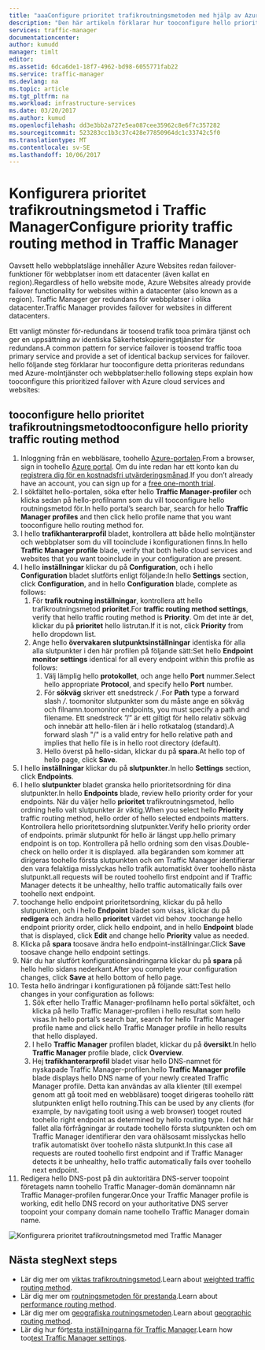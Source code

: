 ```yaml
---
title: "aaaConfigure prioritet trafikroutningsmetoden med hjälp av Azure Traffic Manager | Microsoft Docs"
description: "Den här artikeln förklarar hur tooconfigure hello prioritet trafikroutningsmetoden i Traffic Manager"
services: traffic-manager
documentationcenter: 
author: kumudd
manager: timlt
editor: 
ms.assetid: 6dca6de1-18f7-4962-bd98-6055771fab22
ms.service: traffic-manager
ms.devlang: na
ms.topic: article
ms.tgt_pltfrm: na
ms.workload: infrastructure-services
ms.date: 03/20/2017
ms.author: kumud
ms.openlocfilehash: dd3e3bb2a727e5ea087cee35962c8e6f7c357282
ms.sourcegitcommit: 523283cc1b3c37c428e77850964dc1c33742c5f0
ms.translationtype: MT
ms.contentlocale: sv-SE
ms.lasthandoff: 10/06/2017
---
```

# <a name="configure-priority-traffic-routing-method-in-traffic-manager"></a><span data-ttu-id="26994-103">Konfigurera prioritet trafikroutningsmetod i Traffic Manager</span><span class="sxs-lookup"><span data-stu-id="26994-103">Configure priority traffic routing method in Traffic Manager</span></span>

<span data-ttu-id="26994-104">Oavsett hello webbplatsläge innehåller Azure Websites redan failover-funktioner för webbplatser inom ett datacenter (även kallat en region).</span><span class="sxs-lookup"><span data-stu-id="26994-104">Regardless of hello website mode, Azure Websites already provide failover functionality for websites within a datacenter (also known as a region).</span></span> <span data-ttu-id="26994-105">Traffic Manager ger redundans för webbplatser i olika datacenter.</span><span class="sxs-lookup"><span data-stu-id="26994-105">Traffic Manager provides failover for websites in different datacenters.</span></span>

<span data-ttu-id="26994-106">Ett vanligt mönster för-redundans är toosend trafik tooa primära tjänst och ger en uppsättning av identiska Säkerhetskopieringstjänster för redundans.</span><span class="sxs-lookup"><span data-stu-id="26994-106">A common pattern for service failover is toosend traffic tooa primary service and provide a set of identical backup services for failover.</span></span> <span data-ttu-id="26994-107">hello följande steg förklarar hur tooconfigure detta prioriteras redundans med Azure-molntjänster och webbplatser:</span><span class="sxs-lookup"><span data-stu-id="26994-107">hello following steps explain how tooconfigure this prioritized failover with Azure cloud services and websites:</span></span>

## <a name="tooconfigure-hello-priority-traffic-routing-method"></a><span data-ttu-id="26994-108">tooconfigure hello prioritet trafikroutningsmetod</span><span class="sxs-lookup"><span data-stu-id="26994-108">tooconfigure hello priority traffic routing method</span></span>

1. <span data-ttu-id="26994-109">Inloggning från en webbläsare, toohello [Azure-portalen](http://portal.azure.com).</span><span class="sxs-lookup"><span data-stu-id="26994-109">From a browser, sign in toohello [Azure portal](http://portal.azure.com).</span></span> <span data-ttu-id="26994-110">Om du inte redan har ett konto kan du [registrera dig för en kostnadsfri utvärderingsmånad](https://azure.microsoft.com/free/).</span><span class="sxs-lookup"><span data-stu-id="26994-110">If you don’t already have an account, you can sign up for a [free one-month trial](https://azure.microsoft.com/free/).</span></span> 
2. <span data-ttu-id="26994-111">I sökfältet hello-portalen, söka efter hello **Traffic Manager-profiler** och klicka sedan på hello-profilnamn som du vill tooconfigure hello routningsmetod för.</span><span class="sxs-lookup"><span data-stu-id="26994-111">In hello portal’s search bar, search for hello **Traffic Manager profiles** and then click hello profile name that you want tooconfigure hello routing method for.</span></span>
3. <span data-ttu-id="26994-112">I hello **trafikhanterarprofil** bladet, kontrollera att både hello molntjänster och webbplatser som du vill tooinclude i konfigurationen finns.</span><span class="sxs-lookup"><span data-stu-id="26994-112">In hello **Traffic Manager profile** blade, verify that both hello cloud services and websites that you want tooinclude in your configuration are present.</span></span>
4. <span data-ttu-id="26994-113">I hello **inställningar** klickar du på **Configuration**, och i hello **Configuration** bladet slutförts enligt följande:</span><span class="sxs-lookup"><span data-stu-id="26994-113">In hello **Settings** section, click **Configuration**, and in hello **Configuration** blade, complete as follows:</span></span>
    1. <span data-ttu-id="26994-114">För **trafik routning inställningar**, kontrollera att hello trafikroutningsmetod **prioritet**.</span><span class="sxs-lookup"><span data-stu-id="26994-114">For **traffic routing method settings**, verify that hello traffic routing method is **Priority**.</span></span> <span data-ttu-id="26994-115">Om det inte är det, klickar du på **prioritet** hello listrutan.</span><span class="sxs-lookup"><span data-stu-id="26994-115">If it is not, click **Priority** from hello dropdown list.</span></span>
    2. <span data-ttu-id="26994-116">Ange hello **övervakaren slutpunktsinställningar** identiska för alla alla slutpunkter i den här profilen på följande sätt:</span><span class="sxs-lookup"><span data-stu-id="26994-116">Set hello **Endpoint monitor settings** identical for all every endpoint within this profile as follows:</span></span>
        1. <span data-ttu-id="26994-117">Välj lämplig hello **protokollet**, och ange hello **Port** nummer.</span><span class="sxs-lookup"><span data-stu-id="26994-117">Select hello appropriate **Protocol**, and specify hello **Port** number.</span></span> 
        2. <span data-ttu-id="26994-118">För **sökväg** skriver ett snedstreck  */* .</span><span class="sxs-lookup"><span data-stu-id="26994-118">For **Path** type a forward slash */*.</span></span> <span data-ttu-id="26994-119">toomonitor slutpunkter som du måste ange en sökväg och filnamn.</span><span class="sxs-lookup"><span data-stu-id="26994-119">toomonitor endpoints, you must specify a path and filename.</span></span> <span data-ttu-id="26994-120">Ett snedstreck ”/” är ett giltigt för hello relativ sökväg och innebär att hello-filen är i hello rotkatalog (standard).</span><span class="sxs-lookup"><span data-stu-id="26994-120">A forward slash "/" is a valid entry for hello relative path and implies that hello file is in hello root directory (default).</span></span>
        3. <span data-ttu-id="26994-121">Hello överst på hello-sidan, klickar du på **spara**.</span><span class="sxs-lookup"><span data-stu-id="26994-121">At hello top of hello page, click **Save**.</span></span>
5. <span data-ttu-id="26994-122">I hello **inställningar** klickar du på **slutpunkter**.</span><span class="sxs-lookup"><span data-stu-id="26994-122">In hello **Settings** section, click **Endpoints**.</span></span>
6. <span data-ttu-id="26994-123">I hello **slutpunkter** bladet granska hello prioritetsordning för dina slutpunkter.</span><span class="sxs-lookup"><span data-stu-id="26994-123">In hello **Endpoints** blade, review hello priority order for your endpoints.</span></span> <span data-ttu-id="26994-124">När du väljer hello **prioritet** trafikroutningsmetod, hello ordning hello valt slutpunkter är viktig.</span><span class="sxs-lookup"><span data-stu-id="26994-124">When you select hello **Priority** traffic routing method, hello order of hello selected endpoints matters.</span></span> <span data-ttu-id="26994-125">Kontrollera hello prioritetsordning slutpunkter.</span><span class="sxs-lookup"><span data-stu-id="26994-125">Verify hello priority order of endpoints.</span></span>  <span data-ttu-id="26994-126">primär slutpunkt för hello är längst upp.</span><span class="sxs-lookup"><span data-stu-id="26994-126">hello primary endpoint is on top.</span></span> <span data-ttu-id="26994-127">Kontrollera på hello ordning som den visas.</span><span class="sxs-lookup"><span data-stu-id="26994-127">Double-check on hello order it is displayed.</span></span> <span data-ttu-id="26994-128">alla begäranden som kommer att dirigeras toohello första slutpunkten och om Traffic Manager identifierar den vara felaktiga misslyckas hello trafik automatiskt över toohello nästa slutpunkt.</span><span class="sxs-lookup"><span data-stu-id="26994-128">all requests will be routed toohello first endpoint and if Traffic Manager detects it be unhealthy, hello traffic automatically fails over toohello next endpoint.</span></span> 
7. <span data-ttu-id="26994-129">toochange hello endpoint prioritetsordning, klickar du på hello slutpunkten, och i hello **Endpoint** bladet som visas, klickar du på **redigera** och ändra hello **prioritet** värdet vid behov .</span><span class="sxs-lookup"><span data-stu-id="26994-129">toochange hello endpoint priority order, click hello endpoint, and in hello **Endpoint** blade that is displayed, click **Edit** and change hello **Priority** value as needed.</span></span> 
8. <span data-ttu-id="26994-130">Klicka på **spara** toosave ändra hello endpoint-inställningar.</span><span class="sxs-lookup"><span data-stu-id="26994-130">Click **Save** toosave change hello endpoint settings.</span></span>
9. <span data-ttu-id="26994-131">När du har slutfört konfigurationsändringarna klickar du på **spara** på hello hello sidans nederkant.</span><span class="sxs-lookup"><span data-stu-id="26994-131">After you complete your configuration changes, click **Save** at hello bottom of hello page.</span></span>
10. <span data-ttu-id="26994-132">Testa hello ändringar i konfigurationen på följande sätt:</span><span class="sxs-lookup"><span data-stu-id="26994-132">Test hello changes in your configuration as follows:</span></span>
    1.  <span data-ttu-id="26994-133">Sök efter hello Traffic Manager-profilnamn hello portal sökfältet, och klicka på hello Traffic Manager-profilen i hello resultat som hello visas.</span><span class="sxs-lookup"><span data-stu-id="26994-133">In hello portal’s search bar, search for hello Traffic Manager profile name and click hello Traffic Manager profile in hello results that hello displayed.</span></span>
    2.  <span data-ttu-id="26994-134">I hello **Traffic Manager** profilen bladet, klickar du på **översikt**.</span><span class="sxs-lookup"><span data-stu-id="26994-134">In hello **Traffic Manager** profile blade, click **Overview**.</span></span>
    3.  <span data-ttu-id="26994-135">Hej **trafikhanterarprofil** bladet visar hello DNS-namnet för nyskapade Traffic Manager-profilen.</span><span class="sxs-lookup"><span data-stu-id="26994-135">hello **Traffic Manager profile** blade displays hello DNS name of your newly created Traffic Manager profile.</span></span> <span data-ttu-id="26994-136">Detta kan användas av alla klienter (till exempel genom att gå tooit med en webbläsare) tooget dirigeras toohello rätt slutpunkten enligt hello routning.</span><span class="sxs-lookup"><span data-stu-id="26994-136">This can be used by any clients (for example, by navigating tooit using a web browser) tooget routed toohello right endpoint as determined by hello routing type.</span></span> <span data-ttu-id="26994-137">I det här fallet alla förfrågningar är routade toohello första slutpunkten och om Traffic Manager identifierar den vara ohälsosamt misslyckas hello trafik automatiskt över toohello nästa slutpunkt.</span><span class="sxs-lookup"><span data-stu-id="26994-137">In this case all requests are routed toohello first endpoint and if Traffic Manager detects it be unhealthy, hello traffic automatically fails over toohello next endpoint.</span></span>
11. <span data-ttu-id="26994-138">Redigera hello DNS-post på din auktoritära DNS-server toopoint företagets namn toohello Traffic Manager-domän domännamn när Traffic Manager-profilen fungerar.</span><span class="sxs-lookup"><span data-stu-id="26994-138">Once your Traffic Manager profile is working, edit hello DNS record on your authoritative DNS server toopoint your company domain name toohello Traffic Manager domain name.</span></span>

![Konfigurera prioritet trafikroutningsmetod med Traffic Manager][1]

## <a name="next-steps"></a><span data-ttu-id="26994-140">Nästa steg</span><span class="sxs-lookup"><span data-stu-id="26994-140">Next steps</span></span>


- <span data-ttu-id="26994-141">Lär dig mer om [viktas trafikroutningsmetod](traffic-manager-configure-weighted-routing-method.md).</span><span class="sxs-lookup"><span data-stu-id="26994-141">Learn about [weighted traffic routing method](traffic-manager-configure-weighted-routing-method.md).</span></span>
- <span data-ttu-id="26994-142">Lär dig mer om [routningsmetoden för prestanda](traffic-manager-configure-performance-routing-method.md).</span><span class="sxs-lookup"><span data-stu-id="26994-142">Learn about [performance routing method](traffic-manager-configure-performance-routing-method.md).</span></span>
- <span data-ttu-id="26994-143">Lär dig mer om [geografiska routningsmetoden](traffic-manager-configure-geographic-routing-method.md).</span><span class="sxs-lookup"><span data-stu-id="26994-143">Learn about [geographic routing method](traffic-manager-configure-geographic-routing-method.md).</span></span>
- <span data-ttu-id="26994-144">Lär dig hur för[testa inställningarna för Traffic Manager](traffic-manager-testing-settings.md).</span><span class="sxs-lookup"><span data-stu-id="26994-144">Learn how too[test Traffic Manager settings](traffic-manager-testing-settings.md).</span></span>

<!--Image references-->
[1]: ./media/traffic-manager-priority-routing-method/traffic-manager-priority-routing-method.png